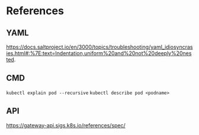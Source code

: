 # References

## YAML
https://docs.saltproject.io/en/3000/topics/troubleshooting/yaml_idiosyncrasies.html#:%7E:text=Indentation,uniform%20and%20not%20deeply%20nested.

## CMD
`kubectl explain pod --recursive`
`kubectl describe pod <podname>`

## API 
https://gateway-api.sigs.k8s.io/references/spec/
